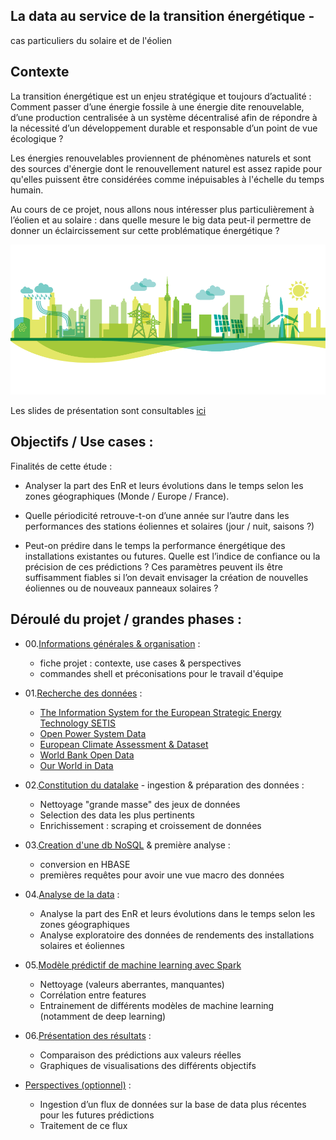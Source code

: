 ## La data au service de la transition énergétique - 
cas particuliers du solaire et de l'éolien

## Contexte

La transition énergétique est un enjeu stratégique et toujours d’actualité : Comment passer d’une énergie fossile à une énergie dite renouvelable, d’une production centralisée à un système décentralisé afin de répondre à la nécessité d’un développement durable et responsable d’un point de vue écologique ? 

Les énergies renouvelables proviennent de phénomènes naturels et sont des sources d'énergie dont le renouvellement naturel est assez rapide pour qu'elles puissent être considérées comme inépuisables à l'échelle du temps humain.

Au cours de ce projet, nous allons nous intéresser plus particulièrement à l’éolien et au solaire : dans quelle mesure le big data peut-il permettre de donner un éclaircissement sur cette problématique énergétique ?

![Alt text](https://github.com/obrunet/Big_Data_Renewable_energies/blob/master/banner.png)

Les slides de présentation sont consultables [ici](https://github.com/obrunet/Big_Data_Renewable_energies/tree/master/20200109_presentation.pdf)

## Objectifs / Use cases :

Finalités de cette étude :

-	Analyser la part des EnR et leurs évolutions dans le temps selon les zones géographiques (Monde / Europe / France).

-	Quelle périodicité retrouve-t-on d’une année sur l’autre dans les performances des stations éoliennes et solaires (jour / nuit, saisons ?)

-	Peut-on prédire dans le temps la performance énergétique des installations existantes ou futures. Quelle est l’indice de confiance ou la précision de ces prédictions ? Ces paramètres peuvent ils être suffisamment fiables si l’on devait envisager la création de nouvelles éoliennes ou de nouveaux panneaux solaires ?


## Déroulé du projet / grandes phases : 

-	00.[Informations générales & organisation](https://github.com/obrunet/Big_Data_Renewable_energies/tree/master/00_infos) :
	- fiche projet : contexte, use cases & perspectives
	- commandes shell et préconisations pour le travail d'équipe

-	01.[Recherche des données](https://github.com/obrunet/Big_Data_Renewable_energies/tree/master/01_datasets) : 
	- [The Information System for the European Strategic Energy Technology SETIS](https://setis.ec.europa.eu/)
	- [Open Power System Data](https://open-power-system-data.org/)
	- [European Climate Assessment & Dataset](https://www.ecad.eu/)
	- [World Bank Open Data](https://data.worldbank.org/)
	- [Our World in Data](https://ourworldindata.org/)

-	02.[Constitution du datalake](https://github.com/obrunet/Big_Data_Renewable_energies/tree/master/02_datalake) - ingestion & préparation des données :
	- Nettoyage "grande masse" des jeux de données
	- Selection des data les plus pertinents
	- Enrichissement : scraping et croissement de données

-	03.[Creation d'une db NoSQL](https://github.com/obrunet/Big_Data_Renewable_energies/tree/master/03_NoSql) & première analyse :
	- conversion en HBASE
	- premières requêtes pour avoir une vue macro des données


-	04.[Analyse de la data](https://github.com/obrunet/Big_Data_Renewable_energies/tree/master/04_data_analysis) :
	- Analyse la part des EnR et leurs évolutions dans le temps selon les zones géographiques
	- Analyse exploratoire des données de rendements des installations solaires et éoliennes

-	05.[Modèle prédictif de machine learning avec Spark](https://github.com/obrunet/Big_Data_Renewable_energies/tree/master/05_spark_ML)
    - Nettoyage (valeurs aberrantes, manquantes)
    - Corrélation entre features
    - Entrainement de différents modèles de machine learning (notamment de deep learning)

-	06.[Présentation des résultats](https://github.com/obrunet/Big_Data_Renewable_energies/tree/master/06_resultats) :
    -	Comparaison des prédictions aux valeurs réelles
    -	Graphiques de visualisations des différents objectifs

-	[Perspectives (optionnel)](https://github.com/obrunet/Big_Data_Renewable_energies/tree/master/07_perspectives) :
    -	Ingestion d’un flux de données sur la base de data plus récentes pour les futures prédictions
    -	Traitement de ce flux
